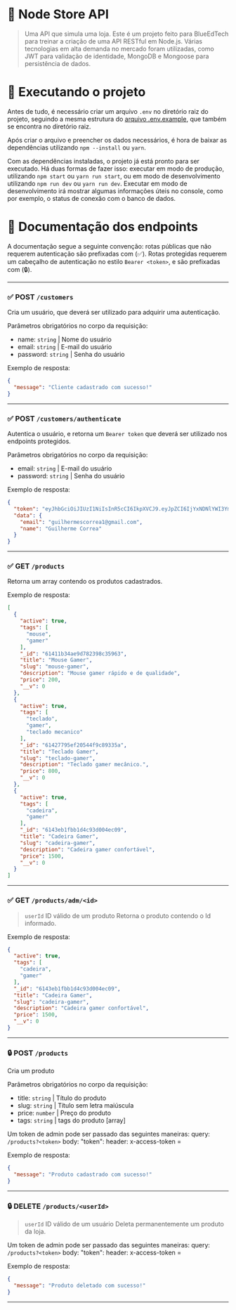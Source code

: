 # 🔐 Node Store API
> Uma API que simula uma loja.
Este é um projeto feito para BlueEdTech para treinar a criação de uma API RESTful em Node.js. Várias tecnologias em alta demanda no mercado foram utilizadas, como JWT para validação de identidade, MongoDB e Mongoose para persistência de dados.

# 🚀 Executando o projeto
Antes de tudo, é necessário criar um arquivo ```.env``` no diretório raiz do projeto, seguindo a mesma estrutura do [arquivo .env.example](/.env.example), que também se encontra no diretório raiz.

Após criar o arquivo e preencher os dados necessários, é hora de baixar as dependências utilizando ```npm --install``` ou ```yarn```.

Com as dependências instaladas, o projeto já está pronto para ser executado. Há duas formas de fazer isso: executar em modo de produção, utilizando ```npm start``` ou ```yarn run start```, ou em modo de desenvolvimento utilizando ```npm run dev``` ou ```yarn run dev```. Executar em modo de desenvolvimento irá mostrar algumas informações úteis no console, como por exemplo, o status de conexão com o banco de dados.

# 📃 Documentação dos endpoints
A documentação segue a seguinte convenção: rotas públicas que não requerem autenticação são prefixadas com (✅). Rotas protegidas requerem um cabeçalho de autenticação no estilo ```Bearer <token>```, e são prefixadas com (🔒).

---
### ✅ **POST** ```/customers```

Cria um usuário, que deverá ser utilizado para adquirir uma autenticação.

Parâmetros obrigatórios no corpo da requisição:
- name: ```string``` | Nome do usuário
- email: ```string``` | E-mail do usuário
- password: ```string``` | Senha do usuário

Exemplo de resposta:
```json
{
  "message": "Cliente cadastrado com sucesso!"
}
```
---
### ✅ **POST** ```/customers/authenticate```

Autentica o usuário, e retorna um ```Bearer token``` que deverá ser utilizado nos endpoints protegidos.

Parâmetros obrigatórios no corpo da requisição:
- email: ```string``` | E-mail do usuário
- password: ```string``` | Senha do usuário

Exemplo de resposta:
```json
{
  "token": "eyJhbGciOiJIUzI1NiIsInR5cCI6IkpXVCJ9.eyJpZCI6IjYxNDNlYWI3YmIxZDRjOTNkMDA0ZWMwNiIsImVtYWlsIjoiZ3VpbGhlcm1lc2NvcnJlYTFAZ21haWwuY29tIiwibmFtZSI6Ikd1aWxoZXJtZSBDb3JyZWEiLCJyb2xlcyI6WyJ1c2VyIl0sImlhdCI6MTYzMTg0MDk4NywiZXhwIjoxNjMxOTI3Mzg3fQ.FhdYyOuCGM34QPZGBDX3IV507e7bS5QOzgr8yM3ufxA",
  "data": {
    "email": "guilhermescorrea1@gmail.com",
    "name": "Guilherme Correa"
  }
}
```
---
### ✅ **GET** ```/products```
Retorna um array contendo os produtos cadastrados.

Exemplo de resposta:
```json
[
  {
    "active": true,
    "tags": [
      "mouse",
      "gamer"
    ],
    "_id": "61411b34ae9d782398c35963",
    "title": "Mouse Gamer",
    "slug": "mouse-gamer",
    "description": "Mouse gamer rápido e de qualidade",
    "price": 200,
    "__v": 0
  },
  {
    "active": true,
    "tags": [
      "teclado",
      "gamer",
      "teclado mecanico"
    ],
    "_id": "61427795ef20544f9c89335a",
    "title": "Teclado Gamer",
    "slug": "teclado-gamer",
    "description": "Teclado gamer mecânico.",
    "price": 800,
    "__v": 0
  },
  {
    "active": true,
    "tags": [
      "cadeira",
      "gamer"
    ],
    "_id": "6143eb1fbb1d4c93d004ec09",
    "title": "Cadeira Gamer",
    "slug": "cadeira-gamer",
    "description": "Cadeira gamer confortável",
    "price": 1500,
    "__v": 0
  }
]
```
---
### ✅ **GET** ```/products/adm/<id>```
>```userId``` ID válido de um produto
Retorna o produto contendo o Id informado.

Exemplo de resposta:
```json
{
  "active": true,
  "tags": [
    "cadeira",
    "gamer"
  ],
  "_id": "6143eb1fbb1d4c93d004ec09",
  "title": "Cadeira Gamer",
  "slug": "cadeira-gamer",
  "description": "Cadeira gamer confortável",
  "price": 1500,
  "__v": 0
}
```
---
### 🔒 **POST** ```/products```

Cria um produto

Parâmetros obrigatórios no corpo da requisição:
- title: ```string``` | Título do produto
- slug: ```string``` | Título sem letra maiúscula
- price: ```number``` | Preço do produto
- tags: ```string``` | tags do produto [array]

Um token de admin pode ser passado das seguintes maneiras:
query: ```/products?<token>```
body: "token": <token>
header: x-access-token = <token>

Exemplo de resposta:
```json
{
  "message": "Produto cadastrado com sucesso!"
}
```
---
### 🔒 **DELETE** ```/products/<userId>```
>```userId``` ID válido de um usuário
Deleta permanentemente um produto da loja.

Um token de admin pode ser passado das seguintes maneiras:
query: ```/products?<token>```
body: "token": <token>
header: x-access-token = <token>

Exemplo de resposta:
```json
{
  "message": "Produto deletado com sucesso!"
}
```
---